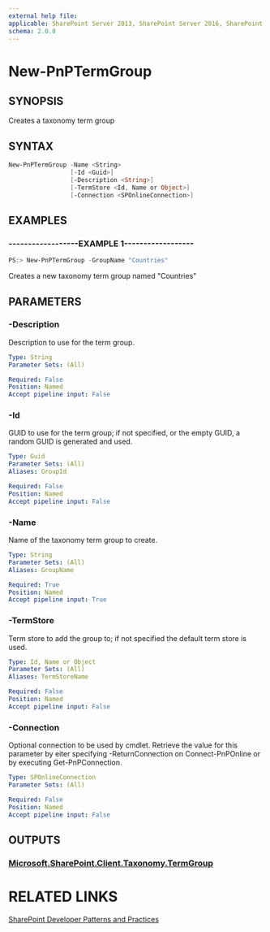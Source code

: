 ```yaml
---
external help file:
applicable: SharePoint Server 2013, SharePoint Server 2016, SharePoint Online
schema: 2.0.0
---
```

# New-PnPTermGroup

## SYNOPSIS
Creates a taxonomy term group

## SYNTAX 

```powershell
New-PnPTermGroup -Name <String>
                 [-Id <Guid>]
                 [-Description <String>]
                 [-TermStore <Id, Name or Object>]
                 [-Connection <SPOnlineConnection>]
```

## EXAMPLES

### ------------------EXAMPLE 1------------------
```powershell
PS:> New-PnPTermGroup -GroupName "Countries"
```

Creates a new taxonomy term group named "Countries"

## PARAMETERS

### -Description
Description to use for the term group.

```yaml
Type: String
Parameter Sets: (All)

Required: False
Position: Named
Accept pipeline input: False
```

### -Id
GUID to use for the term group; if not specified, or the empty GUID, a random GUID is generated and used.

```yaml
Type: Guid
Parameter Sets: (All)
Aliases: GroupId

Required: False
Position: Named
Accept pipeline input: False
```

### -Name
Name of the taxonomy term group to create.

```yaml
Type: String
Parameter Sets: (All)
Aliases: GroupName

Required: True
Position: Named
Accept pipeline input: True
```

### -TermStore
Term store to add the group to; if not specified the default term store is used.

```yaml
Type: Id, Name or Object
Parameter Sets: (All)
Aliases: TermStoreName

Required: False
Position: Named
Accept pipeline input: False
```

### -Connection
Optional connection to be used by cmdlet. Retrieve the value for this parameter by eiter specifying -ReturnConnection on Connect-PnPOnline or by executing Get-PnPConnection.

```yaml
Type: SPOnlineConnection
Parameter Sets: (All)

Required: False
Position: Named
Accept pipeline input: False
```

## OUTPUTS

### [Microsoft.SharePoint.Client.Taxonomy.TermGroup](https://msdn.microsoft.com/en-us/library/microsoft.sharepoint.client.taxonomy.termgroup.aspx)

# RELATED LINKS

[SharePoint Developer Patterns and Practices](http://aka.ms/sppnp)